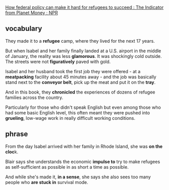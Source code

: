 [How federal policy can make it hard for refugees to succeed : The Indicator from Planet Money : NPR](https://www.npr.org/transcripts/1198338411)
## vocabulary
They made it to a **refugee** camp, where they lived for the next 17 years.

But when Isabel and her family finally landed at a U.S. airport in the middle of January, the reality was less **glamorous**. It was shockingly cold outside. The streets were not **figuratively** paved with gold.

Isabel and her husband took the first job they were offered - at a **meatpacking** facility about 45 minutes away - and the job was basically stand next to the **conveyor belt**, pick up the meat and put it on the **tray**.

And in this book, they **chronicled** the experiences of dozens of refugee families across the country.

Particularly for those who didn't speak English but even among those who had some basic English level, this often meant they were pushed into **grueling**, low-wage work in really difficult working conditions.
## phrase
From the day Isabel arrived with her family in Rhode Island, she was **on the cloc**k.

Blair says she understands the economic **impulse to** try to make refugees as self-sufficient as possible in as short a time as possible.

And while she's made it, **in a sense**, she says she also sees too many people who **are stuck in** survival mode.